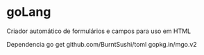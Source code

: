 # goLang
Criador automático de formulários e campos para uso em HTML


Dependencia
go get github.com/BurntSushi/toml gopkg.in/mgo.v2
